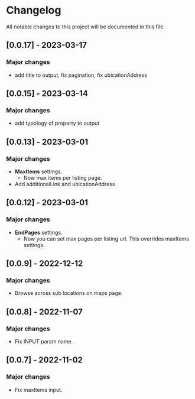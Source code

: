 
# Changelog

All notable changes to this project will be documented in this file.
## [0.0.17] - 2023-03-17

### Major changes

- add title to output, fix pagination, fix ubicationAddress
## [0.0.15] - 2023-03-14

### Major changes

- add typology of property to output
## [0.0.13] - 2023-03-01

### Major changes

- **MaxItems** settings.
  - Now max items per listing page.
- Add additionalLink and ubicationAddress

## [0.0.12] - 2023-03-01

### Major changes

- **EndPages** settings.
  - Now you can set max pages per listing url. This overrides maxItems settings.
## [0.0.9] - 2022-12-12

### Major changes

- Browse across sub locations on maps page.

## [0.0.8] - 2022-11-07

### Major changes

- Fix INPUT param name.

## [0.0.7] - 2022-11-02

### Major changes

- Fix maxItems input.
